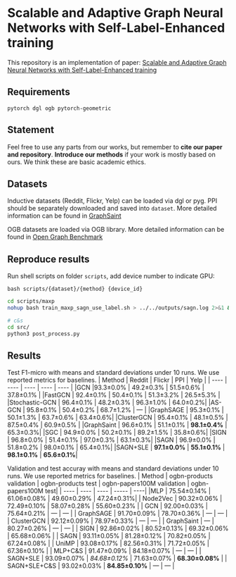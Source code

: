 # Scalable and Adaptive Graph Neural Networks with Self-Label-Enhanced training
This repository is an implementation of paper: [Scalable and Adaptive Graph Neural Networks with Self-Label-Enhanced training](https://arxiv.org/abs/2104.09376)

## Requirements
`pytorch dgl ogb pytorch-geometric`

## Statement
Feel free to use any parts from our works, but remember to **cite our paper and repository**. **Introduce our methods** if your work is mostly based on ours. We think these are basic academic ethics.

## Datasets
Inductive datasets (Reddit, Flickr, Yelp) can be loaded via dgl or pyg. PPI should be separately downloaded and saved into `dataset`. More detailed information can be found in [GraphSaint](https://github.com/GraphSAINT/GraphSAINT)

OGB datasets are loaded via OGB library. More detailed information can be found in [Open Graph Benchmark](https://ogb.stanford.edu/)

## Reproduce results
Run shell scripts on folder `scripts`, add device number to indicate GPU:

`bash scripts/{dataset}/{method} {device_id}`

```bash
cd scripts/maxp
nohup bash train_maxp_sagn_use_label.sh > ../../outputs/sagn.log 2>&1 &

# c&s
cd src/
python3 post_process.py 
```

## Results
Test F1-micro with means and standard deviations under 10 runs. We use reported metrics for baselines.
| Method | Reddit | Flickr |  PPI | Yelp |
| ---- | ---- | ---- | ---- | ---- |
|GCN |93.3±0.0\% | 49.2±0.3\% | 51.5±0.6\% | 37.8±0.1\% |
|FastGCN | 92.4±0.1\% | 50.4±0.1\% | 51.3±3.2\% | 26.5±5.3\% |
|Stochastic-GCN | 96.4±0.1\% | 48.2±0.3\% | 96.3±1.0\% | 64.0±0.2\%|
|AS-GCN | 95.8±0.1\% | 50.4±0.2\% | 68.7±1.2\% | — |
|GraphSAGE | 95.3±0.1\% | 50.1±1.3\% | 63.7±0.6\% | 63.4±0.6\%|
|ClusterGCN | 95.4±0.1\% | 48.1±0.5\% | 87.5±0.4\% | 60.9±0.5\% |
|GraphSaint | 96.6±0.1\% | 51.1±0.1\% | **98.1±0.4\%** | 65.3±0.3\%|
|SGC | 94.9±0.0\% | 50.2±0.1\% | 89.2±1.5\% | 35.8±0.6\%|
|SIGN | 96.8±0.0\% | 51.4±0.1\% | 97.0±0.3\% | 63.1±0.3\%|
|SAGN | 96.9±0.0\% | 51.8±0.2\% | 98.0±0.1\% | 65.4±0.1\%|
|SAGN+SLE | **97.1±0.0\%** | **55.1±0.1\%** | **98.1±0.1\%** | **65.6±0.1\%**|

Validation and test accuray with means and standard deviations under 10 runs. We use reported metrics for baselines.
| Method | ogbn-products validation | ogbn-products test | ogbn-papers100M validation | ogbn-papers100M test|
| ---- | ---- | ---- | ----- | ----|
|MLP | 75.54±0.14\% | 61.06±0.08\% | 49.60±0.29\% | 47.24±0.31\%|
| Node2Vec | 90.32±0.06\% | 72.49±0.10\% | 58.07±0.28\% | 55.60±0.23\% |
| GCN | 92.00±0.03\% | 75.64±0.21\% | — | — |
| GraphSAGE | 91.70±0.09\% | 78.70±0.36\% | — | — |
| ClusterGCN | 92.12±0.09\% | 78.97±0.33\% | — | — |
| GraphSaint | — | 80.27±0.26\% | — | — |
| SIGN | 92.86±0.02\% | 80.52±0.13\% | 69.32±0.06\% | 65.68±0.06\% |
| SAGN | 93.11±0.05\% | 81.28±0.12\% | 70.82±0.05\% | 67.24±0.08\% |
| UniMP | 93.08±0.17\% | 82.56±0.31\% | 71.72±0.05\% | 67.36±0.10\% |
| MLP+C\&S | 91.47±0.09\% | 84.18±0.07\% | — | — |
| SAGN+SLE |  93.09±0.07\% | *84.68±0.12\%* | 71.63±0.07\%  |  **68.30±0.08\%** |
| SAGN+SLE+C\&S |  93.02±0.03\% | **84.85±0.10\%** | —  |  — |
